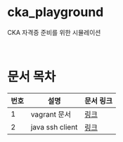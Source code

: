 # cka_playground
CKA 자격증 준비를 위한 시뮬레이션

<br>

# 문서 목차
| 번호 | 설명 | 문서 링크 |
| --- | --- | ---- |
| 1 | vagrant 문서 | [링크](documentatoin/vagrant.md) |
| 2 | java ssh client | [링크](documentatoin/java_ssh_client.md) |